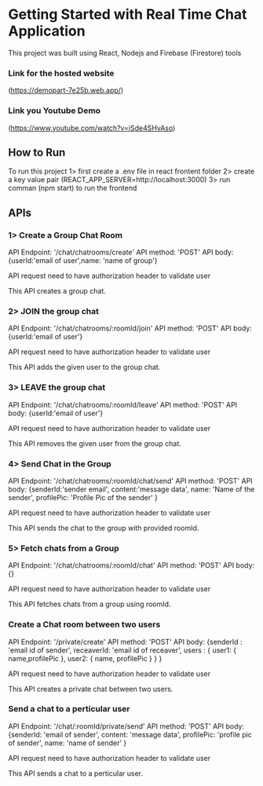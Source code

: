 # Getting Started with Real Time Chat Application

This project was built using React, Nodejs and Firebase (Firestore) tools
### Link for the hosted website
 (https://demopart-7e25b.web.app/)

### Link you Youtube Demo
(https://www.youtube.com/watch?v=iSde4SHvAso)

## How to Run

To run this project
1> first create a .env file in react frontent folder
2> create a key value pair (REACT_APP_SERVER=http://localhost:3000)
3> run comman (npm start) to run the frontend

## APIs

### 1> Create a Group Chat Room
API Endpoint: '/chat/chatrooms/create'
API method: 'POST'
API body: {userId:'email of user',name: 'name of group'}

API request need to have authorization header to validate user

This API creates a group chat.

### 2> JOIN the group chat
API Endpoint: '/chat/chatrooms/:roomId/join'
API method: 'POST'
API body: {userId:'email of user'}

API request need to have authorization header to validate user

This API adds the given user to the group chat.

### 3> LEAVE the group chat
API Endpoint: '/chat/chatrooms/:roomId/leave'
API method: 'POST'
API body: {userId:'email of user'}

API request need to have authorization header to validate user

This API removes the given user from the group chat.

### 4> Send Chat in the Group
API Endpoint: '/chat/chatrooms/:roomId/chat/send'
API method: 'POST'
API body: {senderId:'sender email', 
            content:'message data',
            name: 'Name of the sender',
            profilePic: 'Profile Pic of the sender'
          } 

API request need to have authorization header to validate user

This API sends the chat to the group with provided roomId.

### 5> Fetch chats from a Group
API Endpoint: '/chat/chatrooms/:roomId/chat'
API method: 'POST'
API body: {}

API request need to have authorization header to validate user

This API fetches chats from a group using roomId.

### Create a Chat room between two users
API Endpoint: '/private/create'
API method: 'POST'
API body: {senderId : 'email id of sender',
            receaverId: 'email id of receaver',
            users : {
                user1: {
                    name,profilePic
                },
                user2: {
                    name, profilePic
                }
            }
        }

API request need to have authorization header to validate user

This API creates a private chat between two users.

### Send a chat to a perticular user
API Endpoint: '/chat/:roomId/private/send'
API method: 'POST'
API body: {senderId: 'email of sender',
            content: 'message data',
            profilePic: 'profile pic of sender',
            name: 'name of sender'
        }

API request need to have authorization header to validate user

This API sends a chat to a perticular user.